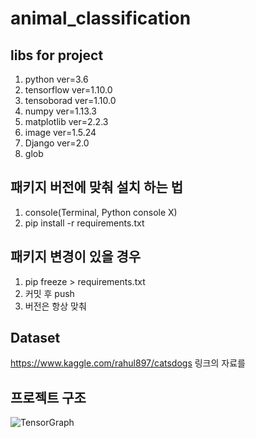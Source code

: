 # animal_classification

## libs for project 
1. python ver=3.6
2. tensorflow ver=1.10.0
3. tensoborad ver=1.10.0
4. numpy ver=1.13.3
5. matplotlib ver=2.2.3
6. image ver=1.5.24
7. Django ver=2.0
8. glob



## 패키지 버전에 맞춰 설치 하는 법
1. console(Terminal, Python console X)
2. pip install -r requirements.txt

## 패키지 변경이 있을 경우 
1. pip freeze > requirements.txt
2. 커밋 후 push
3. 버전은 항상 맞춰 

## Dataset 

https://www.kaggle.com/rahul897/catsdogs
링크의 자료를 


## 프로젝트 구조
![TensorGraph](./resource/img/TensorGraph)
